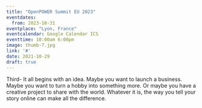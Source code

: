```yaml
---
title: "OpenPOWER Summit EU 2023"
eventdates:
  from: 2023-10-31
eventplace: "Lyon, France"
eventcalendar: Google Calendar ICS
eventtime: 10:00am 6:00pm
image: thumb-7.jpg
link: '#'
date: 2021-10-29
draft: true
---
```


Third- It all begins with an idea. Maybe you want to launch a business. Maybe you want to turn a hobby into something more. Or maybe you have a creative project to share with the world. Whatever it is, the way you tell your story online can make all the difference.

